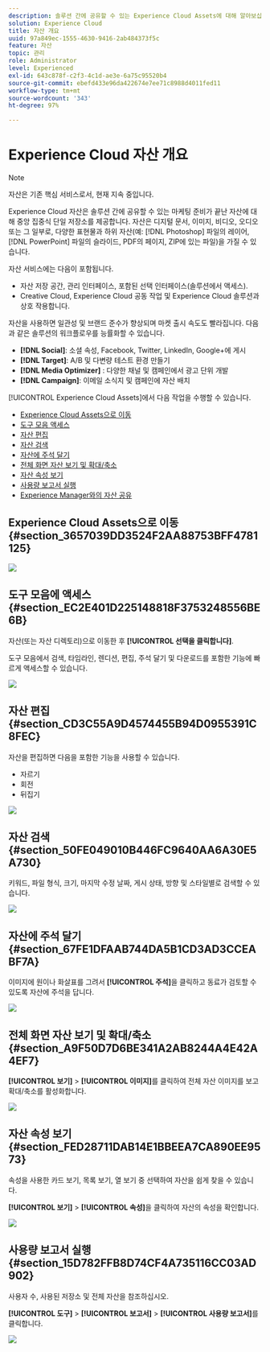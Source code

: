 ```yaml
---
description: 솔루션 간에 공유할 수 있는 Experience Cloud Assets에 대해 알아보십시오.
solution: Experience Cloud
title: 자산 개요
uuid: 97a849ec-1555-4630-9416-2ab484373f5c
feature: 자산
topic: 관리
role: Administrator
level: Experienced
exl-id: 643c878f-c2f3-4c1d-ae3e-6a75c95520b4
source-git-commit: ebefd433e96da422674e7ee71c8988d4011fed11
workflow-type: tm+mt
source-wordcount: '343'
ht-degree: 97%

---
```


# Experience Cloud 자산 개요

>[!NOTE]
>
>자산은 기존 핵심 서비스로서, 현재 지속 중입니다.

Experience Cloud 자산은 솔루션 간에 공유할 수 있는 마케팅 준비가 끝난 자산에 대해 중앙 집중식 단일 저장소를 제공합니다. 자산은 디지털 문서, 이미지, 비디오, 오디오 또는 그 일부로, 다양한 표현물과 하위 자산(예: [!DNL Photoshop] 파일의 레이어, [!DNL PowerPoint] 파일의 슬라이드, PDF의 페이지, ZIP에 있는 파일)을 가질 수 있습니다.

자산 서비스에는 다음이 포함됩니다.

* 자산 저장 공간, 관리 인터페이스, 포함된 선택 인터페이스(솔루션에서 액세스).
* Creative Cloud, Experience Cloud 공동 작업 및 Experience Cloud 솔루션과 상호 작용합니다.

자산을 사용하면 일관성 및 브랜드 준수가 향상되며 마켓 출시 속도도 빨라집니다. 다음과 같은 솔루션의 워크플로우를 능률화할 수 있습니다.

* **[!DNL Social]**: 소셜 속성, Facebook, Twitter, LinkedIn, Google+에 게시
* **[!DNL Target]**: A/B 및 다변량 테스트 환경 만들기
* **[!DNL Media Optimizer]** : 다양한 채널 및 캠페인에서 광고 단위 개발
* **[!DNL Campaign]**: 이메일 소식지 및 캠페인에 자산 배치

[!UICONTROL Experience Cloud Assets]에서 다음 작업을 수행할 수 있습니다.

* [Experience Cloud Assets으로 이동](experience-cloud-assets.md#section_3657039DD3524F2AA88753BFF4781125)
* [도구 모음 액세스](experience-cloud-assets.md#section_EC2E401D225148818F3753248556BE6B)
* [자산 편집](experience-cloud-assets.md#section_CD3C55A9D4574455B94D0955391C8FEC)
* [자산 검색](experience-cloud-assets.md#section_50FE049010B446FC9640AA6A30E5A730)
* [자산에 주석 달기](experience-cloud-assets.md#section_67FE1DFAAB744DA5B1CD3AD3CCEABF7A)
* [전체 화면 자산 보기 및 확대/축소](experience-cloud-assets.md#section_A9F50D7D6BE341A2AB8244A4E42A4EF7)
* [자산 속성 보기](experience-cloud-assets.md#section_FED28711DAB14E1BBEEA7CA890EE9573)
* [사용량 보고서 실행](experience-cloud-assets.md#section_15D782FFB8D74CF4A735116CC03AD902)
* [Experience Manager와의 자산 공유](experience-cloud-assets.md#section_45C1B72F4D274F54BC6CCB64D2580AC5)

## Experience Cloud Assets으로 이동 {#section_3657039DD3524F2AA88753BFF4781125}

![](assets/asset-nav.png)

## 도구 모음에 액세스 {#section_EC2E401D225148818F3753248556BE6B}

자산(또는 자산 디렉토리)으로 이동한 후 **[!UICONTROL 선택을 클릭합니다]**.

도구 모음에서 검색, 타임라인, 렌디션, 편집, 주석 달기 및 다운로드를 포함한 기능에 빠르게 액세스할 수 있습니다.

![](assets/asset-tools.png)

## 자산 편집 {#section_CD3C55A9D4574455B94D0955391C8FEC}

자산을 편집하면 다음을 포함한 기능을 사용할 수 있습니다.

* 자르기
* 회전
* 뒤집기

![](assets/asset-edit.png)

## 자산 검색 {#section_50FE049010B446FC9640AA6A30E5A730}

키워드, 파일 형식, 크기, 마지막 수정 날짜, 게시 상태, 방향 및 스타일별로 검색할 수 있습니다.

![](assets/asset-search.png)

## 자산에 주석 달기 {#section_67FE1DFAAB744DA5B1CD3AD3CCEABF7A}

이미지에 원이나 화살표를 그려서 **[!UICONTROL 주석]**&#x200B;을 클릭하고 동료가 검토할 수 있도록 자산에 주석을 답니다.

![](assets/assets-annotate.png)

## 전체 화면 자산 보기 및 확대/축소 {#section_A9F50D7D6BE341A2AB8244A4E42A4EF7}

**[!UICONTROL 보기]** > **[!UICONTROL 이미지]**&#x200B;를 클릭하여 전체 자산 이미지를 보고 확대/축소를 활성화합니다.

![](assets/asset-zoom.png)

## 자산 속성 보기 {#section_FED28711DAB14E1BBEEA7CA890EE9573}

속성을 사용한 카드 보기, 목록 보기, 열 보기 중 선택하여 자산을 쉽게 찾을 수 있습니다.

**[!UICONTROL 보기]** > **[!UICONTROL 속성]**&#x200B;을 클릭하여 자산의 속성을 확인합니다.

![](assets/asset-properties.png)

## 사용량 보고서 실행 {#section_15D782FFB8D74CF4A735116CC03AD902}

사용자 수, 사용된 저장소 및 전체 자산을 참조하십시오.

**[!UICONTROL 도구]** > **[!UICONTROL 보고서]** > **[!UICONTROL 사용량 보고서]**&#x200B;를 클릭합니다.

![](assets/assets-usage-report.png)
